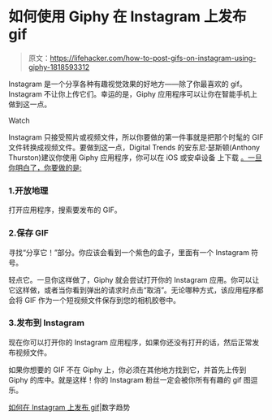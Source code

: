 # 如何使用 Giphy 在 Instagram 上发布 gif

> 原文：<https://lifehacker.com/how-to-post-gifs-on-instagram-using-giphy-1818593312>

Instagram 是一个分享各种有趣视觉效果的好地方——除了你最喜欢的 gif。Instagram 不让你上传它们。幸运的是，Giphy 应用程序可以让你在智能手机上做到这一点。

Watch

Instagram 只接受照片或视频文件，所以你要做的第一件事就是把那个时髦的 GIF 文件转换成视频文件。要做到这一点，Digital Trends 的安东尼·瑟斯顿(Anthony Thurston)建议你使用 Giphy 应用程序，你可以在 iOS 或安卓设备 上下载 [。一旦你明白了，你要做的是:](https://itunes.apple.com/us/app/id974748812)

### 1.开放地理

打开应用程序，搜索要发布的 GIF。

### 2.保存 GIF

寻找“分享它！”部分。你应该会看到一个紫色的盒子，里面有一个 Instagram 符号。

轻点它。一旦你这样做了，Giphy 就会尝试打开你的 Instagram 应用。你可以让它这样做，或者当你看到弹出的请求时点击“取消”。无论哪种方式，该应用程序都会将 GIF 作为一个短视频文件保存到您的相机胶卷中。

### 3.发布到 Instagram

现在你可以打开你的 Instagram 应用程序，如果你还没有打开的话，然后正常发布视频文件。

如果你想要的 GIF 不在 Giphy 上，你必须在其他地方找到它，并首先上传到 Giphy 的库中。就是这样！你的 Instagram 粉丝一定会被你所有有趣的 gif 图逗乐。

[如何在 Instagram 上发布 gif](https://www.digitaltrends.com/social-media/how-to-post-gifs-on-instagram/)|数字趋势
